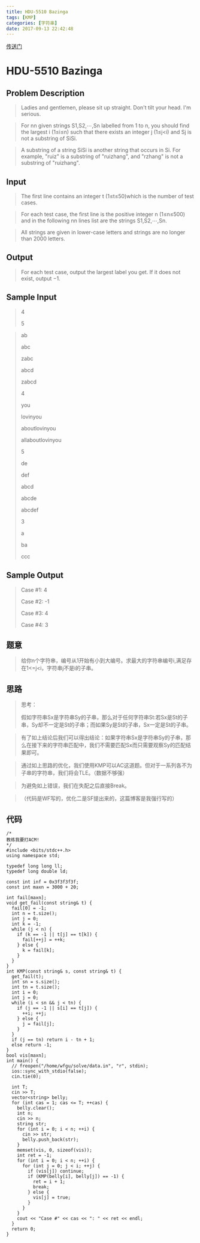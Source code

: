 ```yaml
---
title: HDU-5510 Bazinga
tags: [KMP]
categories: [字符串]
date: 2017-09-13 22:42:48
---
```


[传送门](http://acm.hdu.edu.cn/showproblem.php?pid=5510)

<!-- more -->

# HDU-5510 Bazinga

## Problem Description

>Ladies and gentlemen, please sit up straight. 
Don't tilt your head. I'm serious. 


>For nn given strings S1,S2,⋯,Sn labelled from 1 to n, you should find the largest i (1≤i≤n) such that there exists an integer j (1≤j<i) and Sj is not a substring of SiSi. 

>A substring of a string SiSi is another string that occurs in Si. For example, "ruiz" is a substring of "ruizhang", and "rzhang" is not a substring of "ruizhang".

## Input

>The first line contains an integer t (1≤t≤50)which is the number of test cases. 

>For each test case, the first line is the positive integer n (1≤n≤500) and in the following nn lines list are the strings S1,S2,⋯,Sn. 

>All strings are given in lower-case letters and strings are no longer than 2000 letters.

## Output

>For each test case, output the largest label you get. If it does not exist, output −1.

## Sample Input

>4
>
>5

>ab
>
>abc
>
>zabc
>
>abcd
>
>zabcd
>
>4
>
>you
>
>lovinyou
>
>aboutlovinyou
>
>allaboutlovinyou
>
>5
>
>de
>
>def
>
>abcd
>
>abcde
>
>abcdef
>
>3
>
>a
>
>ba
>
>ccc

## Sample Output

>Case #1: 4
>
>Case #2: -1
>
>Case #3: 4
>
>Case #4: 3

## 题意

>给你n个字符串，编号从1开始有小到大编号。求最大的字符串编号i,满足存在1<=j<i，字符串j不是i的子串。

## 思路

>思考：
>
>假如字符串Sx是字符串Sy的子串，那么对于任何字符串St:若Sx是St的子串，Sy却不一定是St的子串；而如果Sy是St的子串，Sx一定是St的子串。

>有了如上结论后我们可以得出结论：如果字符串Sx是字符串Sy的子串，那么在接下来的字符串匹配中，我们不需要匹配Sx而只需要观察Sy的匹配结果即可。

>通过如上思路的优化，我们使用KMP可以AC这道题。但对于一系列各不为子串的字符串，我们将会TLE。（数据不够强）

>为避免如上错误，我们在失配之后直接Break。

>（代码是WF写的，优化二是SF提出来的，这篇博客是我强行写的）

## 代码
```
/*
教练我要打ACM!
*/
#include <bits/stdc++.h>
using namespace std;

typedef long long ll;
typedef long double ld;

const int inf = 0x3f3f3f3f;
const int maxn = 3000 + 20;

int fail[maxn];
void get_fail(const string& t) {
  fail[0] = -1;
  int n = t.size();
  int j = 0;
  int k = -1;
  while (j < n) {
    if (k == -1 || t[j] == t[k]) {
      fail[++j] = ++k;
    } else {
      k = fail[k];
    }
  }
}
int KMP(const string& s, const string& t) {
  get_fail(t);
  int sn = s.size();
  int tn = t.size();
  int i = 0;
  int j = 0;
  while (i < sn && j < tn) {
    if (j == -1 || s[i] == t[j]) {
      ++i; ++j;
    } else {
      j = fail[j];
    }
  }
  if (j == tn) return i - tn + 1;
  else return -1;
}
bool vis[maxn];
int main() {
  // freopen("/home/wfgu/solve/data.in", "r", stdin);
  ios::sync_with_stdio(false);
  cin.tie(0);

  int T;
  cin >> T;
  vector<string> belly;
  for (int cas = 1; cas <= T; ++cas) {
    belly.clear();
    int n;
    cin >> n;
    string str;
    for (int i = 0; i < n; ++i) {
      cin >> str;
      belly.push_back(str);
    }
    memset(vis, 0, sizeof(vis));
    int ret = -1;
    for (int i = 0; i < n; ++i) {
      for (int j = 0; j < i; ++j) {
        if (vis[j]) continue;
        if (KMP(belly[i], belly[j]) == -1) {
          ret = i + 1;
          break;
        } else {
          vis[j] = true;
        }
      }
    }
    cout << "Case #" << cas << ": " << ret << endl;
  }
  return 0;
}
```